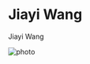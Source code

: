 # Jiayi Wang
Jiayi Wang


![photo](https://github.com/Rising-Stars-by-Sunshine/Jiayi-Wang/blob/main/image/11232435.png)
